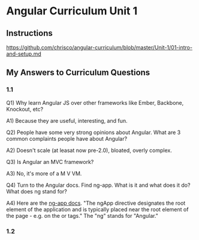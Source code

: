 # Angular Curriculum Unit 1

## Instructions

<https://github.com/chrisco/angular-curriculum/blob/master/Unit-1/01-intro-and-setup.md>

## My Answers to Curriculum Questions

### 1.1

Q1) Why learn Angular JS over other frameworks like Ember, Backbone, Knockout, etc?    

A1) Because they are useful, interesting, and fun.

Q2) People have some very strong opinions about Angular. What are 3 common complaints people have about Angular?  

A2) Doesn't scale (at leasat now pre-2.0), bloated, overly complex.

Q3) Is Angular an MVC framework?    

A3) No, it's more of a M V VM.

Q4) Turn to the Angular docs. Find ng-app. What is it and what does it do? What does ng stand for?    

A4) Here are the [ng-app docs](https://docs.angularjs.org/api/ng/directive/ngApp). "The ngApp directive designates the root element of the application and is typically placed near the root element of the page - e.g. on the <body> or <html> tags." The "ng" stands for "Angular."

### 1.2
